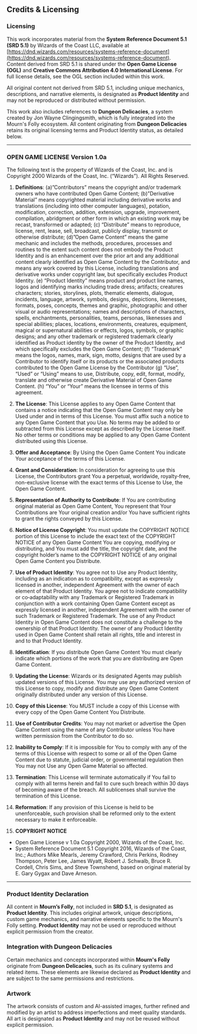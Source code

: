 
## **Credits & Licensing**

### **Licensing**

This work incorporates material from the **System Reference Document 5.1 (SRD 5.1)** by Wizards of the Coast LLC, available at [https://dnd.wizards.com/resources/systems-reference-document](https://dnd.wizards.com/resources/systems-reference-document). Content derived from SRD 5.1 is shared under the **Open Game License (OGL)** and **Creative Commons Attribution 4.0 International License**. For full license details, see the OGL section included within this work.

All original content not derived from SRD 5.1, including unique mechanics, descriptions, and narrative elements, is designated as **Product Identity** and may not be reproduced or distributed without permission.

This work also includes references to **Dungeon Delicacies**, a system created by Jon Wayne Clingingsmith, which is fully integrated into the Mourn's Folly ecosystem. All content originating from **Dungeon Delicacies** retains its original licensing terms and Product Identity status, as detailed below.

---

### **OPEN GAME LICENSE Version 1.0a**

The following text is the property of Wizards of the Coast, Inc. and is Copyright 2000 Wizards of the Coast, Inc. (“Wizards”). All Rights Reserved.

1. **Definitions**: (a)”Contributors” means the copyright and/or trademark owners who have contributed Open Game Content; (b)”Derivative Material” means copyrighted material including derivative works and translations (including into other computer languages), potation, modification, correction, addition, extension, upgrade, improvement, compilation, abridgment or other form in which an existing work may be recast, transformed or adapted; (c) “Distribute” means to reproduce, license, rent, lease, sell, broadcast, publicly display, transmit or otherwise distribute; (d)”Open Game Content” means the game mechanic and includes the methods, procedures, processes and routines to the extent such content does not embody the Product Identity and is an enhancement over the prior art and any additional content clearly identified as Open Game Content by the Contributor, and means any work covered by this License, including translations and derivative works under copyright law, but specifically excludes Product Identity. (e) “Product Identity” means product and product line names, logos and identifying marks including trade dress; artifacts; creatures characters; stories, storylines, plots, thematic elements, dialogue, incidents, language, artwork, symbols, designs, depictions, likenesses, formats, poses, concepts, themes and graphic, photographic and other visual or audio representations; names and descriptions of characters, spells, enchantments, personalities, teams, personas, likenesses and special abilities; places, locations, environments, creatures, equipment, magical or supernatural abilities or effects, logos, symbols, or graphic designs; and any other trademark or registered trademark clearly identified as Product identity by the owner of the Product Identity, and which specifically excludes the Open Game Content; (f) “Trademark” means the logos, names, mark, sign, motto, designs that are used by a Contributor to identify itself or its products or the associated products contributed to the Open Game License by the Contributor (g) “Use”, “Used” or “Using” means to use, Distribute, copy, edit, format, modify, translate and otherwise create Derivative Material of Open Game Content. (h) “You” or “Your” means the licensee in terms of this agreement.
    
2. **The License**: This License applies to any Open Game Content that contains a notice indicating that the Open Game Content may only be Used under and in terms of this License. You must affix such a notice to any Open Game Content that you Use. No terms may be added to or subtracted from this License except as described by the License itself. No other terms or conditions may be applied to any Open Game Content distributed using this License.
    
3. **Offer and Acceptance**: By Using the Open Game Content You indicate Your acceptance of the terms of this License.
    
4. **Grant and Consideration**: In consideration for agreeing to use this License, the Contributors grant You a perpetual, worldwide, royalty‑free, non-exclusive license with the exact terms of this License to Use, the Open Game Content.
    
5. **Representation of Authority to Contribute**: If You are contributing original material as Open Game Content, You represent that Your Contributions are Your original creation and/or You have sufficient rights to grant the rights conveyed by this License.
    
6. **Notice of License Copyright**: You must update the COPYRIGHT NOTICE portion of this License to include the exact text of the COPYRIGHT NOTICE of any Open Game Content You are copying, modifying or distributing, and You must add the title, the copyright date, and the copyright holder’s name to the COPYRIGHT NOTICE of any original Open Game Content you Distribute.
    
7. **Use of Product Identity**: You agree not to Use any Product Identity, including as an indication as to compatibility, except as expressly licensed in another, independent Agreement with the owner of each element of that Product Identity. You agree not to indicate compatibility or co‑adaptability with any Trademark or Registered Trademark in conjunction with a work containing Open Game Content except as expressly licensed in another, independent Agreement with the owner of such Trademark or Registered Trademark. The use of any Product Identity in Open Game Content does not constitute a challenge to the ownership of that Product Identity. The owner of any Product Identity used in Open Game Content shall retain all rights, title and interest in and to that Product Identity.
    
8. **Identification**: If you distribute Open Game Content You must clearly indicate which portions of the work that you are distributing are Open Game Content.
    
9. **Updating the License**: Wizards or its designated Agents may publish updated versions of this License. You may use any authorized version of this License to copy, modify and distribute any Open Game Content originally distributed under any version of this License.
    
10. **Copy of this License**: You MUST include a copy of this License with every copy of the Open Game Content You Distribute.
    
11. **Use of Contributor Credits**: You may not market or advertise the Open Game Content using the name of any Contributor unless You have written permission from the Contributor to do so.
    
12. **Inability to Comply**: If it is impossible for You to comply with any of the terms of this License with respect to some or all of the Open Game Content due to statute, judicial order, or governmental regulation then You may not Use any Open Game Material so affected.
    
13. **Termination**: This License will terminate automatically if You fail to comply with all terms herein and fail to cure such breach within 30 days of becoming aware of the breach. All sublicenses shall survive the termination of this License.
    
14. **Reformation**: If any provision of this License is held to be unenforceable, such provision shall be reformed only to the extent necessary to make it enforceable.
    
15. **COPYRIGHT NOTICE**
    

- Open Game License v 1.0a Copyright 2000, Wizards of the Coast, Inc.
- System Reference Document 5.1 Copyright 2016, Wizards of the Coast, Inc.; Authors Mike Mearls, Jeremy Crawford, Chris Perkins, Rodney Thompson, Peter Lee, James Wyatt, Robert J. Schwalb, Bruce R. Cordell, Chris Sims, and Steve Townshend, based on original material by E. Gary Gygax and Dave Arneson.

---

### **Product Identity Declaration**

All content in **Mourn’s Folly**, not included in **SRD 5.1**, is designated as **Product Identity**. This includes original artwork, unique descriptions, custom game mechanics, and narrative elements specific to the Mourn's Folly setting. **Product Identity** may not be used or reproduced without explicit permission from the creator.

### **Integration with Dungeon Delicacies**

Certain mechanics and concepts incorporated within **Mourn's Folly** originate from **Dungeon Delicacies**, such as its culinary systems and related items. These elements are likewise declared as **Product Identity** and are subject to the same permissions and restrictions.

### **Artwork**

The artwork consists of custom and AI-assisted images, further refined and modified by an artist to address imperfections and meet quality standards. All art is designated as **Product Identity** and may not be reused without explicit permission.